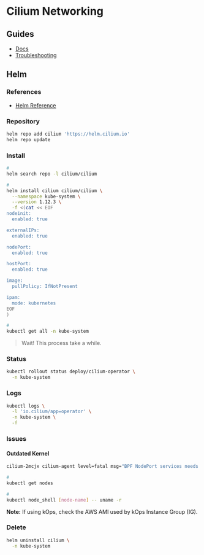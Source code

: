 # Cilium Networking

## Guides

- [Docs](https://docs.cilium.io/en/v1.9/gettingstarted/kind/)
- [Troubleshooting](https://docs.cilium.io/en/v1.9/operations/troubleshooting/)

## Helm

### References

- [Helm Reference](https://docs.cilium.io/en/stable/helm-reference/)

### Repository

```sh
helm repo add cilium 'https://helm.cilium.io'
helm repo update
```

### Install

```sh
#
helm search repo -l cilium/cilium

#
helm install cilium cilium/cilium \
  --namespace kube-system \
  --version 1.12.3 \
  -f <(cat << EOF
nodeinit:
  enabled: true

externalIPs:
  enabled: true

nodePort:
  enabled: true

hostPort:
  enabled: true

image:
  pullPolicy: IfNotPresent

ipam:
  mode: kubernetes
EOF
)

#
kubectl get all -n kube-system
```

> Wait! This process take a while.

<!-- ### Hubble Relay

```sh
#
# export KUBERNETES_IP='<kubernetes-ip>'
# export DOMAIN="${KUBERNETES_IP}.nip.io"

#
helm upgrade cilium cilium/cilium \
  --namespace kube-system \
  -f <(yq eval-all 'select(fileIndex == 0) * select(fileIndex == 1)' <(helm get values cilium -o yaml --namespace kube-system) <(cat << \EOF
hubble:
  relay:
    enabled: true
  # ui:
  #   ingress:
  #     enabled: true
  #     hosts:
  #     - hubble.${DOMAIN}
EOF
))
``` -->

### Status

```sh
kubectl rollout status deploy/cilium-operator \
  -n kube-system
```

### Logs

```sh
kubectl logs \
  -l 'io.cilium/app=operator' \
  -n kube-system \
  -f
```

<!-- ### Tips -->

<!-- #### Policy Trace

```sh
kubectl exec "$NODE1_CILIUM_POD" \
  -n kube-system \
    -- cilium policy trace \
      --src-identity 6 \
      --dst-identity 9560 \
      --dport 8053/UDP
``` -->

### Issues

#### Outdated Kernel

```sh
cilium-2mcjx cilium-agent level=fatal msg="BPF NodePort services needs kernel 4.17.0 or newer." subsys=daemon
```

```sh
#
kubectl get nodes

#
kubectl node_shell [node-name] -- uname -r
```

**Note:** If using kOps, check the AWS AMI used by kOps Instance Group (IG).

### Delete

```sh
helm uninstall cilium \
  -n kube-system
```
